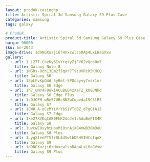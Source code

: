 ```yaml
---
layout: produk-casinghp
title: Artistic Spiral 3d Samsung Galaxy S9 Plus Case
categories: samsung
tags: galaxy

# Produk
product-title: Artistic Spiral 3d Samsung Galaxy S9 Plus Case
harga: 90000
sku: hn-2043
image-drive: 1d9NGXuzji6rHnxcwlsoRAp4LxLHaGVxw
gallery:
  - url: 1_j27T-CozKy6IvYrgsyZjFV62vQno0o7
    title: Galaxy Note 8
  - url: 1NGRs-0ch13Em2fJqXr7T9sUVRcR5KMGQ
    title: Galaxy S6
  - url: 1SpLFvKpQ4d_5yBet-5PDcayvy7vsr1or
    title: Galaxy S6 Edge
  - url: 1h7_uMY4F0ukiACuBGO4zXaTZ_kO8DNkd
    title: Galaxy S6 Edge Plus
  - url: 1sOJCPH-wRe57UBcNNZwCupvda15C5lRS
    title: Galaxy S7
  - url: 1CW0_A-oCzMYiVrYbSiVTcBZ_d7gGtA1J
    title: Galaxy S7 Edge
  - url: 1ke27XVKqIAB0FhK2doJv1zAduBnPIS4K
    title: Galaxy S8
  - url: 1uvcwE8syhtHouMi0snAjXB4mwB38m9aU
    title: Galaxy S8 Plus
  - url: 1LygX1enPT5fr8L4d5w1bDRHVIHCqIqoX
    title: Galaxy S9
  - url: 1d9NGXuzji6rHnxcwlsoRAp4LxLHaGVxw
    title: Galaxy S9 Plus
---
```

